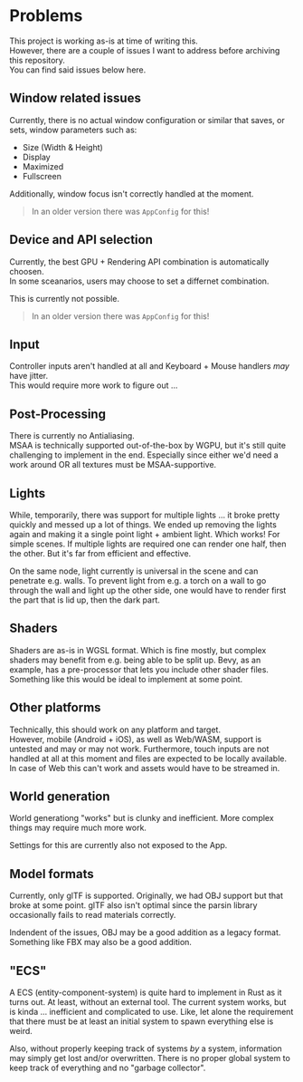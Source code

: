 # Problems

This project is working as-is at time of writing this.  
However, there are a couple of issues I want to address before archiving this repository.  
You can find said issues below here.

## Window related issues

Currently, there is no actual window configuration or similar that saves, or sets, window parameters such as:

- Size (Width & Height)
- Display
- Maximized
- Fullscreen

Additionally, window focus isn't correctly handled at the moment.

> In an older version there was `AppConfig` for this!

## Device and API selection

Currently, the best GPU + Rendering API combination is automatically choosen.  
In some sceanarios, users may choose to set a differnet combination.

This is currently not possible.

> In an older version there was `AppConfig` for this!

## Input

Controller inputs aren't handled at all and Keyboard + Mouse handlers _may_ have jitter.  
This would require more work to figure out ...

## Post-Processing

There is currently no Antialiasing.  
MSAA is technically supported out-of-the-box by WGPU, but it's still quite challenging to implement in the end.
Especially since either we'd need a work around OR all textures must be MSAA-supportive.

## Lights

While, temporarily, there was support for multiple lights ... it broke pretty quickly and messed up a lot of things.
We ended up removing the lights again and making it a single point light + ambient light.
Which works! For simple scenes. If multiple lights are required one can render one half, then the other.
But it's far from efficient and effective.

On the same node, light currently is universal in the scene and can penetrate e.g. walls.
To prevent light from e.g. a torch on a wall to go through the wall and light up the other side, one would have to render first the part that is lid up, then the dark part.

## Shaders

Shaders are as-is in WGSL format. Which is fine mostly, but complex shaders may benefit from e.g. being able to be split up.
Bevy, as an example, has a pre-processor that lets you include other shader files.
Something like this would be ideal to implement at some point.

## Other platforms

Technically, this should work on any platform and target.  
However, mobile (Android + iOS), as well as Web/WASM, support is untested and may or may not work.
Furthermore, touch inputs are not handled at all at this moment and files are expected to be locally available.
In case of Web this can't work and assets would have to be streamed in.

## World generation

World generationg "works" but is clunky and inefficient. 
More complex things may require much more work.

Settings for this are currently also not exposed to the App.

## Model formats

Currently, only glTF is supported.
Originally, we had OBJ support but that broke at some point.
glTF also isn't optimal since the parsin library occasionally fails to read materials correctly.

Indendent of the issues, OBJ may be a good addition as a legacy format.
Something like FBX may also be a good addition.

## "ECS"

A ECS (entity-component-system) is quite hard to implement in Rust as it turns out.
At least, without an external tool. The current system works, but is kinda ... inefficient and complicated to use.
Like, let alone the requirement that there must be at least an initial system to spawn everything else is weird.

Also, without properly keeping track of systems _by_ a system, information may simply get lost and/or overwritten.
There is no proper global system to keep track of everything and no "garbage collector".

